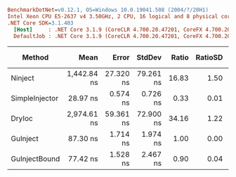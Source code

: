 ``` ini

BenchmarkDotNet=v0.12.1, OS=Windows 10.0.19041.508 (2004/?/20H1)
Intel Xeon CPU E5-2637 v4 3.50GHz, 2 CPU, 16 logical and 8 physical cores
.NET Core SDK=3.1.403
  [Host]     : .NET Core 3.1.9 (CoreCLR 4.700.20.47201, CoreFX 4.700.20.47203), X64 RyuJIT
  DefaultJob : .NET Core 3.1.9 (CoreCLR 4.700.20.47201, CoreFX 4.700.20.47203), X64 RyuJIT


```
|         Method |        Mean |     Error |    StdDev | Ratio | RatioSD |  Gen 0 | Gen 1 | Gen 2 | Allocated |
|--------------- |------------:|----------:|----------:|------:|--------:|-------:|------:|------:|----------:|
|        Ninject | 1,442.84 ns | 27.320 ns | 79.261 ns | 16.83 |    1.50 | 0.1354 |     - |     - |    1064 B |
| SimpleInjector |    28.97 ns |  0.574 ns |  0.726 ns |  0.33 |    0.01 |      - |     - |     - |         - |
|         DryIoc | 2,974.61 ns | 59.361 ns | 72.900 ns | 34.16 |    1.22 | 0.3967 |     - |     - |    3120 B |
|       GuInject |    87.30 ns |  1.714 ns |  1.974 ns |  1.00 |    0.00 | 0.0132 |     - |     - |     104 B |
|  GuInjectBound |    77.42 ns |  1.528 ns |  2.467 ns |  0.90 |    0.04 | 0.0173 |     - |     - |     136 B |
